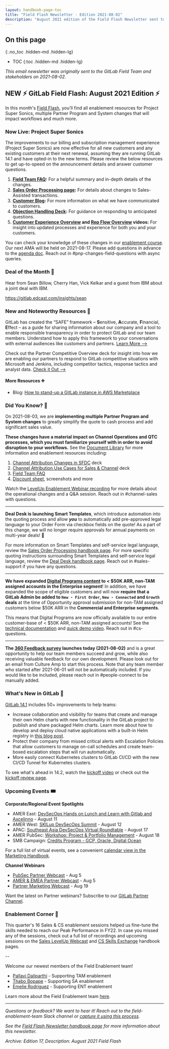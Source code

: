 ```yaml
---
layout: handbook-page-toc
title: "Field Flash Newsletter - Edition 2021-08-02"
description: "August 2021 edition of the Field Flash Newsletter sent to the GitLab Field (Sales, CS, SDR) team and stakeholders"
---
```


## On this page
{:.no_toc .hidden-md .hidden-lg}

- TOC
{:toc .hidden-md .hidden-lg}

*This email newsletter was originally sent to the GitLab Field Team and stakeholders on 2021-08-02.*

## NEW ⚡️ GitLab Field Flash: August 2021 Edition ⚡️
In this month's [Field Flash](/handbook/sales/field-communications/field-flash-newsletter/#overview), you’ll find all enablement resources for Project Super Sonics, multiple Partner Program and System changes that will impact workflows and much more. 

### Now Live: Project Super Sonics

The improvements to our billing and subscription management experience (Project Super Sonics) are now effective for all new customers and any existing customers at their next renewal, assuming they are running GitLab 14.1 and have opted-in to the new terms. Please review the below resources to get up-to-speed on the announcement details and answer customer questions. 

1. **[Field Team FAQ](https://docs.google.com/document/d/1XmaIDggCYespisg1MTXHMVDUnWtdRsDw_brz-ir9RrI/edit#):** For a helpful summary and in-depth details of the changes.
1. **[Sales Order Processing page](/handbook/sales/field-operations/order-processing/#supersonics-billing-and-subscription-management-experience):** For details about changes to Sales-Assisted transactions.
1. **[Customer Blog](https://about.gitlab.com/blog/2021/07/20/improved-billing-and-subscription-management/):** For more information on what we have communicated to customers. 
1. **[Objection Handling Deck](https://docs.google.com/presentation/d/1sL0is4oK6tt4nlBK7yfHp-wQbhzkb3VqzE4CzPR6KwA/edit#slide=id.g29a70c6c35_0_68):** For guidance on responding to anticipated questions. 
1. **[Customer Experience Overview](https://youtu.be/mi87qITnzyI) and [Rep Flow Overview](https://www.youtube.com/watch?v=SPl0HFCr9pg) videos:** For insight into updated processes and experience for both you and your customers. 

You can check your knowledge of these changes in our [enablement course](https://gitlab.edcast.com/insights/fy22-billing#). Our next AMA will be held on 2021-08-17. Please add questions in advance to the [agenda doc](https://docs.google.com/document/d/1uNwLLyua2LoiQ5cYPBgOMvLr8c37S5vz5RqRJrdcVH4/edit#heading=h.4ywu4m5hf548). Reach out in #pnp-changes-field-questions with async queries. 

### Deal of the Month 🏅
Hear from Sean Billow, Cherry Han, Vick Kelkar and a guest from IBM about a joint deal with IBM. 

https://gitlab.edcast.com/insights/sean 

### New and Noteworthy Resources 📓
GitLab has created the “SAFE” framework – **S**ensitive, **A**ccurate, **F**inancial, **E**ffect – as a guide for sharing information about our company and a tool to enable responsible transparency in order to protect GitLab and our team members. Understand how to apply this framework to your conversations with external audiences like customers and partners. [Learn More -->](/handbook/legal/safe-framework/#safe)

Check out the Partner Competitive Overview deck for insight into how we are enabling our partners to respond to GitLab competitive situations with Microsoft and Jenkins, including competitor tactics, response tactics and analyst data. [Check it Out -->](https://docs.google.com/presentation/d/1FFcFIIfoLwjOUokEAbGsZI1T5hQvX-KWtlk14CKFRmM/edit#slide=id.gdc8eca6747_0_0) 

#### More Resources ➕
- Blog: [How to stand-up a GitLab instance in AWS Marketplace](https://about.gitlab.com/blog/2021/06/30/how-to-stand-up-gitlab-in-awsmp/)

### Did You Know? 🔢
On 2021-08-03, we are **implementing multiple Partner Program and System changes** to greatly simplify the quote to cash process and add significant sales value.

**These changes have a material impact on Channel Operations and QTC processes, which you must familiarize yourself with in order to avoid disruption to your workflows.** See the [Document Library](https://docs.google.com/document/d/1K12I8-UOuC6f92duKB24iypOo_igox1bQMMbUooqbx0/edit) for more information and enablement resources including: 
1. [Channel Attribution Changes in SFDC](https://docs.google.com/presentation/d/14yPnhm3bkzIsUu3oar-mQ_pVC8W80l_yXDCvwPA5xT0/edit#slide=id.ge20bf5fbfd_0_0) deck 
1. [Channel Attribution Use Cases for Sales & Channel](https://docs.google.com/presentation/d/1Msk6soKD1l7zQLAGoC5bwa6pwVfKV3T7Q2t9aH2d2u0/edit#slide=id.ge65eef999d_0_340) deck
1. [Field Team FAQ](https://docs.google.com/document/d/1yg5jzcxwqzj9eAmX8I21hCHwX8xANvtZ1erRKwoGRmE/edit)
1. [Discount sheet](https://docs.google.com/document/d/1lMQHlSMEJQCH1HJnr-MdeVozZ9HJI0oVPmfbPWbJkyw/edit?usp=sharing), screenshots and more

Watch the [LevelUp Enablement Webinar recording](https://www.youtube.com/watch?v=mwSnV5s_CsQ&list=PL05JrBw4t0KrirMKe3CyWl4ZBCKna5rJX&index=2) for more details about the operational changes and a Q&A session. Reach out in #channel-sales with questions.

----
**Deal Desk is launching Smart Templates**, which introduce automation into the quoting process and allow ***you*** to automatically add pre-approved legal language to your Order Form via checkbox fields on the quote! As a part of this change, we will no longer require approvals for annual payments on multi-year deals! 🎉

For more information on Smart Templates and self-service legal language, review the [Sales Order Processing handbook page](/handbook/sales/field-operations/order-processing/#quote-template-types). For more specific quoting instructions surrounding Smart Templates and self-service legal language, review the [Deal Desk handbook page](/handbook/sales/field-operations/sales-operations/deal-desk/#zuora-quote-configuration-guide---standard-quotes). Reach out in #sales-support if you have any questions.

----
**We have expanded [Digital Programs content](/handbook/customer-success/tam/digital-journey/) to < $50K ARR, non-TAM assigned accounts in the Enterprise segment**! In addition, we have expanded the scope of eligible customers and will now **require that a GitLab Admin be added to `New - First Order`, `New - Connected` and `Growth` deals** at the time of Opportunity approval submission for non-TAM assigned customers below $50K ARR in the **Commercial and Enterprise segments**. 

This means that Digital Programs are now officially available to our entire customer-base of < $50K ARR, non-TAM assigned accounts! See the [technical documentation](/handbook/sales/field-operations/sales-systems/gtm-technical-documentation/#gitlab-admin-contact-required) and [quick demo video](https://www.loom.com/share/99dbbeacd4b54bfaa27881ccd375cb80). Reach out in #cs-questions.

----
**The [360 Feedback survey](/handbook/people-group/360-feedback/) launches today (2021-08-02)** and is a great opportunity to help our team members succeed and grow, while also receiving valuable feedback for our own development. Please look out for an email from Culture Amp to start this process. Note that any team member who started after 2021-06-01 will not be automatically included. If you would like to be included, please reach out in #people-connect to be manually added.

### What's New in GitLab 🚀
[GitLab 14.1](https://about.gitlab.com/releases/2021/07/22/gitlab-14-1-released/) includes 50+ improvements to help teams:
- Increase collaboration and visibility for teams that create and manage their own Helm charts with new functionality in the GitLab project to publish and share packaged Helm charts. Learn more about how to develop and deploy cloud native applications with a built-in Helm registry in [this blog post](https://about.gitlab.com/blog/2021/07/26/gitlab-helm-package-registry/).
- Protect their company from missed critical alerts with Escalation Policies that allow customers to manage on-call schedules and create team-boxed escalation steps that will run automatically.
- More easily connect Kubernetes clusters to GitLab CI/CD with the new CI/CD Tunnel for Kubernetes clusters.

To see what's ahead in 14.2, watch the [kickoff video](https://www.youtube.com/watch?v=kA_9vgFNHsw) or check out the [kickoff review page](https://about.gitlab.com/direction/kickoff/).

### Upcoming Events 🎟
**Corporate/Regional Event Spotlights**
- AMER East: [DevSecOps Hands on Lunch and Learn with Gitlab and Axcelinno](https://gitlab.com/gitlab-com/marketing/field-marketing/-/issues/3477) - August 11
- AMER West: [SKILup DevSecOps Summit](https://gitlab.com/gitlab-com/marketing/field-marketing/-/issues/3496) - August 12
- APAC: [Southeast Asia DevSecOps Virtual Roundtable](https://gitlab.com/gitlab-com/marketing/field-marketing/-/issues/3597) - August 17
- AMER PubSec: [Workshop: Project & Portfolio Management](https://gitlab.com/gitlab-com/marketing/field-marketing/-/issues/3229) - August 18
- SMB Campaign: [Credits Program - GCP, Oracle, Digital Ocean](https://gitlab.com/groups/gitlab-com/marketing/demand-generation/-/epics/9)

For a full list of virtual events, see a convenient [calendar view in the Marketing Handbook](/handbook/marketing/revenue-marketing/digital-marketing-programs/marketing-programs/virtual-events/#gitlab-virtual-events-calendar). 

**Channel Webinars**
- [PubSec Partner Webcast](https://mailchi.mp/c0fd33f9842c/pubsec_channel_partner_webcast-august2021) - Aug 5
- [AMER & EMEA Partner Webcast](https://mailchi.mp/18c81fbd3fab/channel_partner_webcast-amer_emea_aug_2021) - Aug 5 
- [Partner Marketing Webcast](https://www.brighttalk.com/webcast/18613/497114?utm_source=GitLabInc&utm_medium=brighttalk&utm_campaign=497114) - Aug 19

Want the latest on Partner webinars? Subscribe to our [GitLab Partner Channel](https://www.brighttalk.com/channel/18613/). 

### Enablement Corner 🧠
This quarter's 16 Sales & CS enablement sessions helped us fine-tune the skills needed to reach our Peak Performance in FY22. In case you missed any of the sessions, check out a full list of recordings and upcoming sessions on the [Sales LevelUp Webcast](/handbook/sales/training/sales-enablement-sessions/) and [CS Skills Exchange](/handbook/sales/training/customer-success-skills-exchange/) handbook pages.

--

Welcome our newest members of the Field Enablement team! 
- [Pallavi Daliparthi](https://about.gitlab.com/company/team/#pdaliparthi) - Supporting TAM enablement
- [Thabo Bopape](https://about.gitlab.com/company/team/#tbopape) - Supporting SA enablement 
- [Emelie Rodriguez](https://about.gitlab.com/company/team/#emelier) - Supporting ENT enablement 

Learn more about the Field Enablement team [here](/handbook/sales/field-operations/field-enablement/). 

----

*Questions or feedback? We want to hear it! Reach out to the field-enablement-team Slack channel or [capture it using this process](/handbook/sales/field-communications/#sharing-feedback).*

*See the [Field Flash Newsletter handbook page](/handbook/sales/field-communications/field-flash-newsletter/) for more information about this newsletter.*

*Archive: Edition 17, Description: August 2021 Field Flash*




